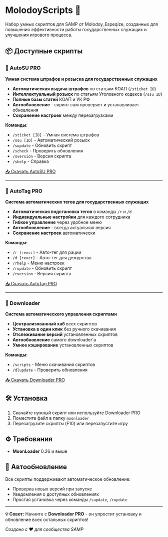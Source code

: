 # MolodoyScripts 🚀

Набор умных скриптов для SAMP от Molodoy_Espeqize, созданных для повышения эффективности работы государственных служащих и улучшения игрового процесса.

## 📦 Доступные скрипты

### 🔹 AutoSU PRO
**Умная система штрафов и розыска для государственных служащих**

- **Автоматическая выдача штрафов** по статьям КОАП (`/sticket ID`)
- **Интеллектуальный розыск** по статьям Уголовного кодекса (`/ssu ID`)  
- **Полные базы статей** КОАП и УК РФ
- **Автообновление** - скрипт сам проверяет и устанавливает обновления
- **Сохранение настроек** между перезагрузками

**Команды:**
- `/sticket [ID]` - Умная система штрафов
- `/ssu [ID]` - Автоматический розыск
- `/supdate` - Обновить скрипт
- `/scheck` - Проверить обновления
- `/sversion` - Версия скрипта
- `/shelp` - Справка

[📥 Скачать AutoSU PRO](https://github.com/Kotikdufhsjf/molodoyscripts/blob/main/autosu.luac)

---

### 🔹 AutoTag PRO  
**Система автоматических тегов для государственных служащих**

- **Автоматическая подстановка тегов** в команды `/r` и `/d`
- **Индивидуальные настройки** для каждого сотрудника
- **Гибкое управление** через удобное меню
- **Автообновление** - всегда актуальная версия
- **Сохранение настроек** автоматически

**Команды:**
- `/r [текст]` - Авто-тег для рации
- `/d [текст]` - Авто-тег для дежурства  
- `/rhelp` - Меню настроек
- `/rupdate` - Обновить скрипт
- `/rversion` - Версия скрипта

[📥 Скачать AutoTag PRO](https://github.com/Kotikdufhsjf/molodoyscripts/blob/main/autotag.luac)

---

### 🔹 Downloader 
**Система автоматического управления скриптами**

- **Централизованный хаб** всех скриптов
- **Установка в один клик** без ручного скачивания
- **Отслеживание версий** установленных скриптов
- **Автообновление** самого downloader'а
- **Умное кэширование** установленных скриптов

**Команды:**
- `/scripts` - Меню скачивания скриптов
- `/dlupdate` - Проверить обновления

[📥 Скачать Downloader PRO](https://github.com/Kotikdufhsjf/molodoyscripts/blob/main/download.luac)

## 🛠 Установка

1. Скачайте нужный скрипт или используйте Downloader PRO
2. Поместите файл в папку `moonloader`
3. Перезагрузите скрипты (F10) или перезапустите игру

## ⚙️ Требования

- **MoonLoader** 0.26 и выше


## 🔄 Автообновление

Все скрипты поддерживают автоматическое обновление:
- Проверка новых версий при запуске
- Уведомления о доступных обновлениях
- Простая установка через команды `/supdate`, `/rupdate`

---

**💡 Совет:** Начните с **Downloader PRO** - он упростит установку и обновление всех остальных скриптов!

*Создано с ❤️ для сообщества SAMP*
